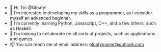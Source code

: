- 👋 Hi, I’m @Gloaty! 
- 👀 I’m interested in developing my skills as a programmer, as I consider myself an advanced beginner. 
- 🌱 I’m currently learning Python, Javascript, C++, and a few others, such as Haskell.
- 💞️ I’m looking to collaborate on all sorts of projects, such as applications and games. 
- 📫 You can reach me at email address: gloatygamer@outlook.com

<!---
Gloaty/Gloaty is a ✨ special ✨ repository because its `README.md` (this file) appears on your GitHub profile.
You can click the Preview link to take a look at your changes.
--->
